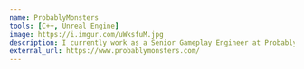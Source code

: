 ```yaml
---
name: ProbablyMonsters 
tools: [C++, Unreal Engine]
image: https://i.imgur.com/uWksfuM.jpg
description: I currently work as a Senior Gameplay Engineer at ProbablyMonsters!
external_url: https://www.probablymonsters.com/
---
```

